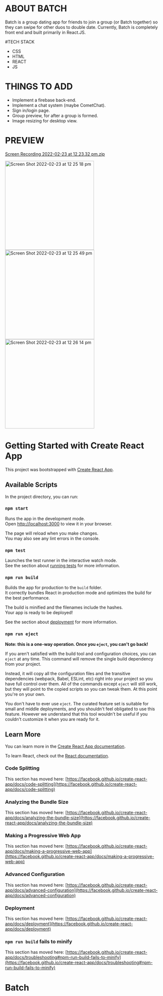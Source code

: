 # ABOUT BATCH
Batch is a group dating app for friends to join a group (or Batch together) so they can swipe for other duos to double date. Currently, Batch is completely front end and built primarily in React.JS.

#TECH STACK
- CSS
- HTML
- REACT
- JS

# THINGS TO ADD
- Implement a firebase back-end.
- Implement a chat system (maybe CometChat).
- Sign in/login page.
- Group preview, for after a group is formed.
- Image resizing for desktop view.

# PREVIEW
[Screen Recording 2022-02-23 at 12.23.32 pm.zip](https://github.com/anguscg/Batch/files/8121241/Screen.Recording.2022-02-23.at.12.23.32.pm.zip)


<img width="292" alt="Screen Shot 2022-02-23 at 12 25 18 pm" src="https://user-images.githubusercontent.com/94268478/155247441-8f8aa4d6-c6aa-4c3f-bed7-a8481bd471b9.png">
<img width="293" alt="Screen Shot 2022-02-23 at 12 25 49 pm" src="https://user-images.githubusercontent.com/94268478/155247485-f851ea29-d0b9-4e71-86df-dca53d54f503.png">
<img width="293" alt="Screen Shot 2022-02-23 at 12 26 14 pm" src="https://user-images.githubusercontent.com/94268478/155247504-a058524e-7ccb-4099-be26-77f9926dcf45.png">





# Getting Started with Create React App

This project was bootstrapped with [Create React App](https://github.com/facebook/create-react-app).

## Available Scripts

In the project directory, you can run:

### `npm start`

Runs the app in the development mode.\
Open [http://localhost:3000](http://localhost:3000) to view it in your browser.

The page will reload when you make changes.\
You may also see any lint errors in the console.

### `npm test`

Launches the test runner in the interactive watch mode.\
See the section about [running tests](https://facebook.github.io/create-react-app/docs/running-tests) for more information.

### `npm run build`

Builds the app for production to the `build` folder.\
It correctly bundles React in production mode and optimizes the build for the best performance.

The build is minified and the filenames include the hashes.\
Your app is ready to be deployed!

See the section about [deployment](https://facebook.github.io/create-react-app/docs/deployment) for more information.

### `npm run eject`

**Note: this is a one-way operation. Once you `eject`, you can't go back!**

If you aren't satisfied with the build tool and configuration choices, you can `eject` at any time. This command will remove the single build dependency from your project.

Instead, it will copy all the configuration files and the transitive dependencies (webpack, Babel, ESLint, etc) right into your project so you have full control over them. All of the commands except `eject` will still work, but they will point to the copied scripts so you can tweak them. At this point you're on your own.

You don't have to ever use `eject`. The curated feature set is suitable for small and middle deployments, and you shouldn't feel obligated to use this feature. However we understand that this tool wouldn't be useful if you couldn't customize it when you are ready for it.

## Learn More

You can learn more in the [Create React App documentation](https://facebook.github.io/create-react-app/docs/getting-started).

To learn React, check out the [React documentation](https://reactjs.org/).

### Code Splitting

This section has moved here: [https://facebook.github.io/create-react-app/docs/code-splitting](https://facebook.github.io/create-react-app/docs/code-splitting)

### Analyzing the Bundle Size

This section has moved here: [https://facebook.github.io/create-react-app/docs/analyzing-the-bundle-size](https://facebook.github.io/create-react-app/docs/analyzing-the-bundle-size)

### Making a Progressive Web App

This section has moved here: [https://facebook.github.io/create-react-app/docs/making-a-progressive-web-app](https://facebook.github.io/create-react-app/docs/making-a-progressive-web-app)

### Advanced Configuration

This section has moved here: [https://facebook.github.io/create-react-app/docs/advanced-configuration](https://facebook.github.io/create-react-app/docs/advanced-configuration)

### Deployment

This section has moved here: [https://facebook.github.io/create-react-app/docs/deployment](https://facebook.github.io/create-react-app/docs/deployment)

### `npm run build` fails to minify

This section has moved here: [https://facebook.github.io/create-react-app/docs/troubleshooting#npm-run-build-fails-to-minify](https://facebook.github.io/create-react-app/docs/troubleshooting#npm-run-build-fails-to-minify)
# Batch
